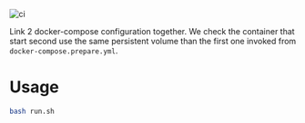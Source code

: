 ![ci](https://github.com/FabienArcellier/spike-docker-compose-share-container/workflows/ci/badge.svg)

Link 2 docker-compose configuration together. We check the container that start
second use the same persistent volume than the first one invoked from
``docker-compose.prepare.yml``.

Usage
===================================

```bash
bash run.sh
```
